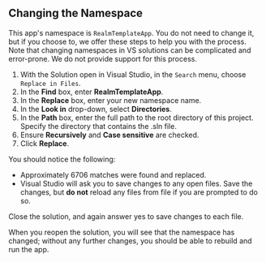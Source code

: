 ﻿## Changing the Namespace

This app's namespace is ``RealmTemplateApp``. You do not need to change it, but if
you choose to, we offer these steps to help you with the process. Note that changing
namespaces in VS solutions can be complicated and error-prone. We do not provide
support for this process.

1. With the Solution open in Visual Studio, in the ``Search`` menu,
   choose ``Replace in Files``.
2. In the **Find** box, enter **RealmTemplateApp**.
3. In the **Replace** box, enter your new namespace name.
4. In the **Look in** drop-down, select **Directories**.
5. In the **Path** box, enter the full path to the root directory of this project.
   Specify the directory that contains the .sln file.
6. Ensure **Recursively** and **Case sensitive** are checked.
7. Click **Replace**.

You should notice the following:

- Approximately 6706 matches were found and replaced.
- Visual Studio will ask you to save changes to any open files. Save
  the changes, but **do not** reload any files from file if you are prompted to do so.

Close the solution, and again answer yes to save changes to each file.

When you reopen the solution, you will see that the namespace has changed;
without any further changes, you should be able to rebuild and run the app.

